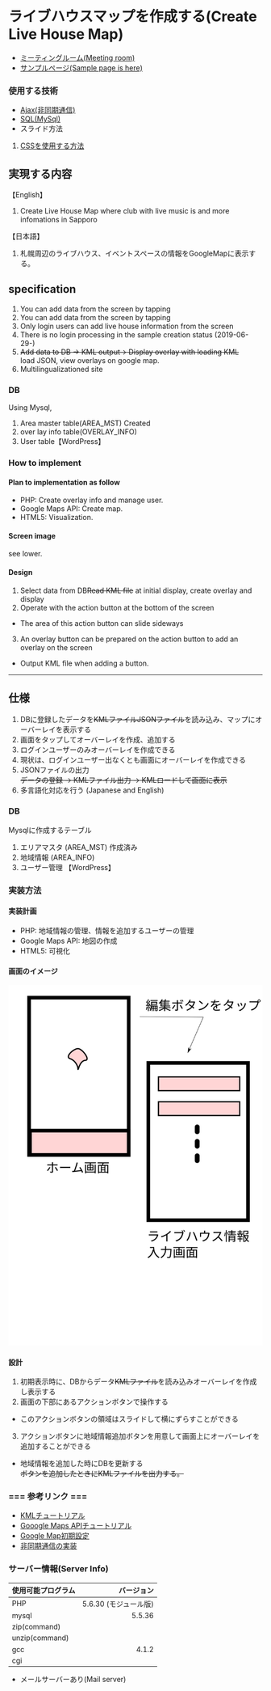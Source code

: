 # ライブハウスマップを作成する(Create Live House Map)
* [ミーティングルーム(Meeting room)](https://gitter.im/LiveHouseMap/community#)
* [サンプルページ(Sample page is here)](https://zenryokuservice.com/sample/js/SampleMap.html)

### 使用する技術
* [Ajax(非同期通信)](https://developer.mozilla.org/ja/docs/Web/API/XMLHttpRequest/Using_XMLHttpRequest)
* [SQL(MySql)](https://www.mysql.com/jp/)
* スライド方法
1. [CSSを使用する方法](http://bashalog.c-brains.jp/14/12/22-133149.php)

## 実現する内容
【English】
1. Create Live House Map where club with live music is and more infomations in Sapporo<br/>

【日本語】
1. 札幌周辺のライブハウス、イベントスペースの情報をGoogleMapに表示する。


## specification
1. You can add data from the screen by tapping
2. You can add data from the screen by tapping
3. Only login users can add live house information from the screen
4. There is no login processing in the sample creation status (2019-06-29-)
5. <del>Add data to DB -> KML output-> Display overlay with loading KML</del><br/>
load JSON, view overlays on google map.
6. Multilingualizationed site

### DB
Using Mysql, 
1. Area master table(AREA_MST) Created
2. over lay info table(OVERLAY_INFO)
3. User table【WordPress】

### How to implement
#### Plan to implementation as follow
* PHP: Create overlay info and manage user.
* Google Maps API: Create map.
* HTML5: Visualization.

#### Screen image
see lower.

#### Design
1. Select data from DB<del>Read KML file</del> at initial display, create overlay and display
2. Operate with the action button at the bottom of the screen <BR/>
* The area of this action button can slide sideways
3. An overlay button can be prepared on the action button to add an overlay on the screen <br/>
* Output KML file when adding a button.

-----------------------------------------------
## 仕様
1. DBに登録したデータを<del>KMLファイルJSONファイル</del>を読み込み、マップにオーバーレイを表示する
2. 画面をタップしてオーバーレイを作成、追加する
3. ログインユーザーのみオーバーレイを作成できる
4. 現状は、ログインユーザー出なくとも画面にオーバーレイを作成できる
5. JSONファイルの出力<br/>
<del>データの登録 -> KMLファイル出力 -> KMLロードして画面に表示</del>
6. 多言語化対応を行う (Japanese and English)

### DB
Mysqlに作成するテーブル
1. エリアマスタ (AREA_MST) 作成済み
2. 地域情報 (AREA_INFO)
3. ユーザー管理 【WordPress】

### 実装方法
#### 実装計画
* PHP: 地域情報の管理、情報を追加するユーザーの管理
* Google Maps API: 地図の作成
* HTML5: 可視化

#### 画面のイメージ
![サンプルイメージ](https://github.com/ZenryokuService/LiveHouseMap/blob/master/sketch.svg)

#### 設計
1. 初期表示時に、DBからデータ<del>KMLファイル</del>を読み込みオーバーレイを作成し表示する
2. 画面の下部にあるアクションボタンで操作する<BR/>
* このアクションボタンの領域はスライドして横にずらすことができる
3. アクションボタンに地域情報追加ボタンを用意して画面上にオーバーレイを追加することができる<br/>
* 地域情報を追加した時にDBを更新する<br>
<del>ボタンを追加したときにKMLファイルを出力する。</del>


### === 参考リンク ===
* [KMLチュートリアル](https://developers.google.com/kml/documentation/kml_tut?hl=ja)
* [Gooogle Maps APIチュートリアル](https://developers.google.com/maps/documentation/javascript/tutorial?hl=ja)
* [Google Map初期設定](https://zenryokuservice.com/wp/category/website/googleapis/)
* [非同期通信の実装](https://ja.wikipedia.org/wiki/XMLHttpRequest)

### サーバー情報(Server Info)
|使用可能プログラム|バージョン|
|:-------------|-------:|
|PHP	|5.6.30 (モジュール版)|
|mysql|	5.5.36|
|zip(command)||
|unzip(command)||
|gcc|	4.1.2|
|cgi||
* メールサーバーあり(Mail server)
